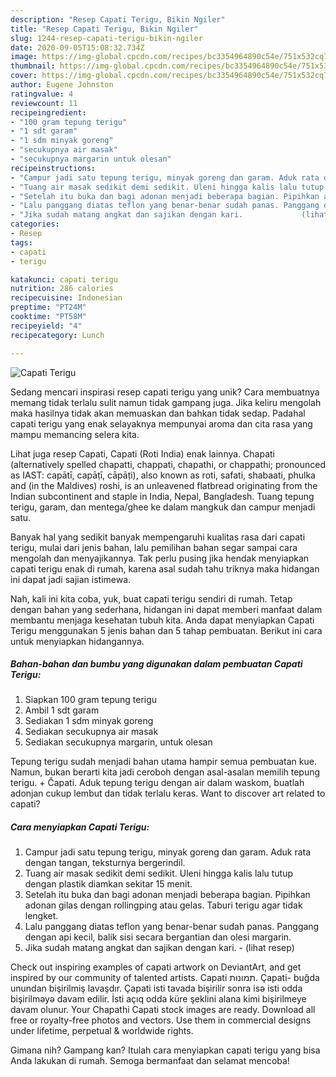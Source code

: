 ```yaml
---
description: "Resep Capati Terigu, Bikin Ngiler"
title: "Resep Capati Terigu, Bikin Ngiler"
slug: 1244-resep-capati-terigu-bikin-ngiler
date: 2020-09-05T15:08:32.734Z
image: https://img-global.cpcdn.com/recipes/bc3354964890c54e/751x532cq70/capati-terigu-foto-resep-utama.jpg
thumbnail: https://img-global.cpcdn.com/recipes/bc3354964890c54e/751x532cq70/capati-terigu-foto-resep-utama.jpg
cover: https://img-global.cpcdn.com/recipes/bc3354964890c54e/751x532cq70/capati-terigu-foto-resep-utama.jpg
author: Eugene Johnston
ratingvalue: 4
reviewcount: 11
recipeingredient:
- "100 gram tepung terigu"
- "1 sdt garam"
- "1 sdm minyak goreng"
- "secukupnya air masak"
- "secukupnya margarin untuk olesan"
recipeinstructions:
- "Campur jadi satu tepung terigu, minyak goreng dan garam. Aduk rata dengan tangan, teksturnya bergerindil."
- "Tuang air masak sedikit demi sedikit. Uleni hingga kalis lalu tutup dengan plastik diamkan sekitar 15 menit."
- "Setelah itu buka dan bagi adonan menjadi beberapa bagian. Pipihkan adonan gilas dengan rollingping atau gelas. Taburi terigu agar tidak lengket."
- "Lalu panggang diatas teflon yang benar-benar sudah panas. Panggang dengan api kecil, balik sisi secara bergantian dan olesi margarin."
- "Jika sudah matang angkat dan sajikan dengan kari.             (lihat resep)"
categories:
- Resep
tags:
- capati
- terigu

katakunci: capati terigu 
nutrition: 286 calories
recipecuisine: Indonesian
preptime: "PT24M"
cooktime: "PT58M"
recipeyield: "4"
recipecategory: Lunch

---
```



![Capati Terigu](https://img-global.cpcdn.com/recipes/bc3354964890c54e/751x532cq70/capati-terigu-foto-resep-utama.jpg)

Sedang mencari inspirasi resep capati terigu yang unik? Cara membuatnya memang tidak terlalu sulit namun tidak gampang juga. Jika keliru mengolah maka hasilnya tidak akan memuaskan dan bahkan tidak sedap. Padahal capati terigu yang enak selayaknya mempunyai aroma dan cita rasa yang mampu memancing selera kita.

Lihat juga resep Capati, Capati (Roti India) enak lainnya. Chapati (alternatively spelled chapatti, chappati, chapathi, or chappathi; pronounced as IAST: capātī, capāṭī, cāpāṭi), also known as roti, safati, shabaati, phulka and (in the Maldives) roshi, is an unleavened flatbread originating from the Indian subcontinent and staple in India, Nepal, Bangladesh. Tuang tepung terigu, garam, dan mentega/ghee ke dalam mangkuk dan campur menjadi satu.

Banyak hal yang sedikit banyak mempengaruhi kualitas rasa dari capati terigu, mulai dari jenis bahan, lalu pemilihan bahan segar sampai cara mengolah dan menyajikannya. Tak perlu pusing jika hendak menyiapkan capati terigu enak di rumah, karena asal sudah tahu triknya maka hidangan ini dapat jadi sajian istimewa.


Nah, kali ini kita coba, yuk, buat capati terigu sendiri di rumah. Tetap dengan bahan yang sederhana, hidangan ini dapat memberi manfaat dalam membantu menjaga kesehatan tubuh kita. Anda dapat menyiapkan Capati Terigu menggunakan 5 jenis bahan dan 5 tahap pembuatan. Berikut ini cara untuk menyiapkan hidangannya.

<!--inarticleads1-->

##### Bahan-bahan dan bumbu yang digunakan dalam pembuatan Capati Terigu:

1. Siapkan 100 gram tepung terigu
1. Ambil 1 sdt garam
1. Sediakan 1 sdm minyak goreng
1. Sediakan secukupnya air masak
1. Sediakan secukupnya margarin, untuk olesan


Tepung terigu sudah menjadi bahan utama hampir semua pembuatan kue. Namun, bukan berarti kita jadi ceroboh dengan asal-asalan memilih tepung terigu. + Čapati. Aduk tepung terigu dengan air dalam waskom, buatlah adonjan cukup lembut dan tidak terlalu keras. Want to discover art related to capati? 

<!--inarticleads2-->

##### Cara menyiapkan Capati Terigu:

1. Campur jadi satu tepung terigu, minyak goreng dan garam. Aduk rata dengan tangan, teksturnya bergerindil.
1. Tuang air masak sedikit demi sedikit. Uleni hingga kalis lalu tutup dengan plastik diamkan sekitar 15 menit.
1. Setelah itu buka dan bagi adonan menjadi beberapa bagian. Pipihkan adonan gilas dengan rollingping atau gelas. Taburi terigu agar tidak lengket.
1. Lalu panggang diatas teflon yang benar-benar sudah panas. Panggang dengan api kecil, balik sisi secara bergantian dan olesi margarin.
1. Jika sudah matang angkat dan sajikan dengan kari. -             (lihat resep)


Check out inspiring examples of capati artwork on DeviantArt, and get inspired by our community of talented artists. Capati תמונות. Çapati- buğda unundan bişirilmiş lavaşdır. Çapati isti tavada bişirilir sonra isə isti odda bişirilməyə davam edilir. İsti açıq odda küre şeklini alana kimi bişirilmeye davam olunur. Your Chapathi Capati stock images are ready. Download all free or royalty-free photos and vectors. Use them in commercial designs under lifetime, perpetual &amp; worldwide rights. 

Gimana nih? Gampang kan? Itulah cara menyiapkan capati terigu yang bisa Anda lakukan di rumah. Semoga bermanfaat dan selamat mencoba!
